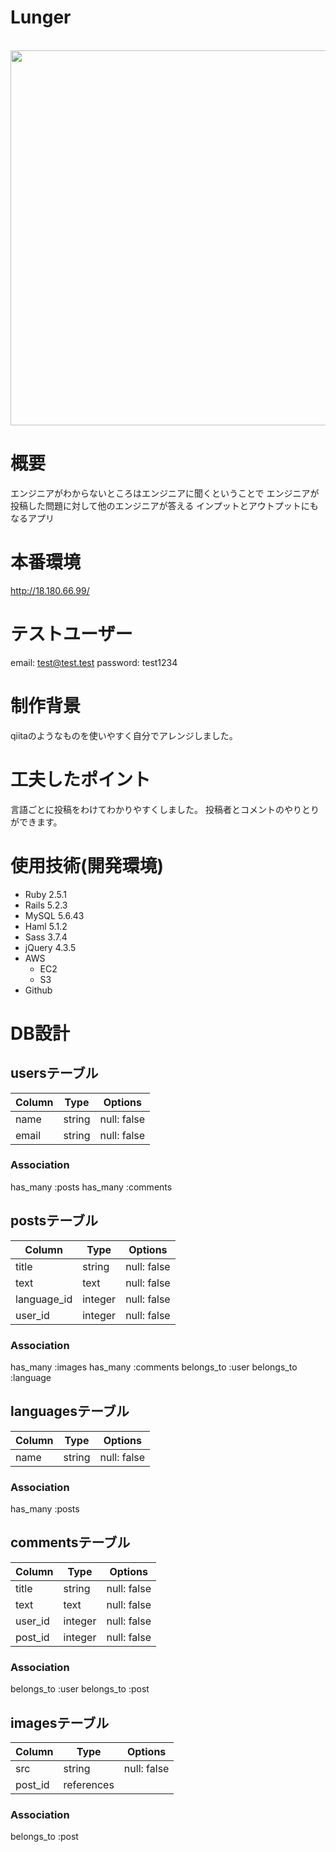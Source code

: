 # Lunger 
<br>
  <img src="https://i.gyazo.com/fc1f7bd7fb7a5cd270c5a19c333497a3.jpg" width="600x600"><br>
  
# 概要
エンジニアがわからないところはエンジニアに聞くということで
エンジニアが投稿した問題に対して他のエンジニアが答える
インプットとアウトプットにもなるアプリ

# 本番環境
http://18.180.66.99/

# テストユーザー
email: test@test.test
password: test1234

# 制作背景
qiitaのようなものを使いやすく自分でアレンジしました。

# 工夫したポイント
言語ごとに投稿をわけてわかりやすくしました。
投稿者とコメントのやりとりができます。

# 使用技術(開発環境)
- Ruby 2.5.1
- Rails 5.2.3
- MySQL 5.6.43
- Haml 5.1.2
- Sass 3.7.4
- jQuery 4.3.5
- AWS
  - EC2
  - S3
- Github

# DB設計
## usersテーブル
|Column|Type|Options|
|------|----|-------|
|name|string|null: false|
|email|string|null: false|
### Association
has_many :posts
has_many :comments

## postsテーブル
|Column|Type|Options|
|------|----|-------|
|title|string|null: false|
|text|text|null: false|
|language_id|integer|null: false|
|user_id|integer|null: false|
### Association
has_many :images
has_many :comments
belongs_to :user
belongs_to :language

## languagesテーブル
|Column|Type|Options|
|------|----|-------|
|name|string|null: false|
### Association
has_many :posts

## commentsテーブル
|Column|Type|Options|
|------|----|-------|
|title|string|null: false|
|text|text|null: false|
|user_id|integer|null: false|
|post_id|integer|null: false|
### Association
belongs_to :user
belongs_to :post

## imagesテーブル
|Column|Type|Options|
|------|----|-------|
|src|string|null: false|
|post_id|references||foreign_key: true|
### Association
belongs_to :post
